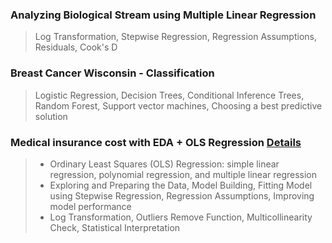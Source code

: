 ### Analyzing Biological Stream using Multiple Linear Regression 
> Log Transformation, Stepwise Regression, Regression Assumptions, Residuals, Cook's D

### Breast Cancer Wisconsin - Classification
> Logistic Regression, Decision Trees, Conditional Inference Trees, Random Forest, Support vector machines, Choosing a best predictive solution

### Medical insurance cost with EDA + OLS Regression [Details](https://www.kaggle.com/chongchong33/medical-insurance-cost-with-eda-ols-regression?scriptVersionId=44325035)  
> * Ordinary Least Squares (OLS) Regression: simple linear regression, polynomial regression, and multiple linear regression<br>
> * Exploring and Preparing the Data, Model Building, Fitting Model using Stepwise Regression, Regression Assumptions, Improving model performance<br>
> * Log Transformation, Outliers Remove Function, Multicollinearity Check, Statistical Interpretation 

